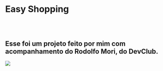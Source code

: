 <h1>Easy Shopping</h1>
<br>
<br>
<h2>Esse foi um projeto feito por mim com acompanhamento do Rodolfo Mori, do DevClub.</h2>
<img src="https://github.com/FabricioCosta01/easy-shopping/blob/main/assets/desktop.jpg?raw=true" />
